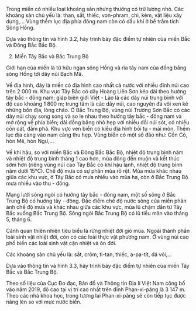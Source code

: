 Trong miền có nhiều loại khoáng sản nhưng thường có trữ lượng nhỏ. Các khoáng sản chủ yếu là: than, sắt, thiếc, von-phram, chì, kẽm, vật liệu xây dựng,... Vùng thềm lục địa phía đông nam còn có dầu khí ở bể trầm tích Sông Hồng.

Dựa vào thông tin và hình 3.2, hãy trình bày đặc điểm tự nhiên của miền Bắc và Đông Bắc Bắc Bộ.

2. Miền Tây Bắc và Bắc Trung Bộ

Giới hạn của miền là từ hữu ngạn sông Hồng và rìa tây nam của đồng bằng sông Hồng tới dãy núi Bạch Mã.

Về địa hình, đây là miền có địa hình cao nhất cả nước với nhiều đỉnh núi cao trên 2 000 m. Khu vực Tây Bắc có dãy Hoàng Liên Sơn kéo dài theo hướng tây bắc - đông nam; giáp biên giới Việt - Lào là các dãy núi trung bình với độ cao khoảng 1 800 m; trung tâm là các dãy núi, cao nguyên đá vôi xen kẽ những bồn địa, lòng chảo. Ở Bắc Trung Bộ, vùng núi Trường Sơn Bắc có các dãy núi chạy song song và so le nhau theo hướng tây bắc - đông nam và mở rộng về phía biển; dải đồng bằng nhỏ hẹp với nhiều đồi núi sót, có nhiều cồn cát, đầm phá. Khu vực ven biển có kiểu địa hình bồi tụ - mài mòn. Thềm lục địa càng vào nam càng thu hẹp. Vùng biển có một số đảo như: Cồn Cỏ, hòn Mê, hòn Ngư,...

Về khí hậu, so với miền Bắc và Đông Bắc Bắc Bộ, nhiệt độ trung bình năm và nhiệt độ trung bình tháng 1 cao hơn, mùa đông đến muộn và kết thúc sớm hơn (riêng vùng núi cao Tây Bắc có khí hậu lạnh, nhiệt độ trung bình năm dưới 15°C). Chế độ mưa có sự phân mùa rõ rệt. Mùa mưa khác nhau giữa các khu vực, ở Tây Bắc có mưa nhiều vào mùa hạ, còn ở Bắc Trung Bộ mưa nhiều vào thu - đông.

Mạng lưới sông ngòi có hướng tây bắc - đông nam, một số sông ở Bắc Trung Bộ có hướng tây - đông. Đặc điểm chế độ nước sông của miền phản ánh chế độ mưa và khác nhau giữa các khu vực, mùa lũ chậm dần từ Tây Bắc xuống Bắc Trung Bộ. Sông ngòi Bắc Trung Bộ có lũ tiểu mãn vào tháng 5, tháng 6.

Cảnh quan thiên nhiên tiêu biểu là rừng nhiệt đới gió mùa. Ngoài thành phần loài sinh vật nhiệt đới, còn có các loài thực vật phương nam. Ở vùng núi cao phổ biến các loài sinh vật cận nhiệt và ôn đới.

Các khoáng sản chủ yếu là: sắt, crôm, ti-tan, thiếc, a-pa-tít, đá vôi,...

Dựa vào thông tin và hình 3.3, hãy trình bày đặc điểm tự nhiên của miền Tây Bắc và Bắc Trung Bộ.

Theo số liệu của Cục Đo đạc, Bản đồ và Thông tin Địa lí Việt Nam công bố vào năm 2019, độ cao tại vị trí cao nhất trên đỉnh Phan-xi-păng là 3 147 m. Theo các nhà khoa học, trong tương lai Phan-xi-păng sẽ còn tiếp tục được nâng lên so với mực nước biển.